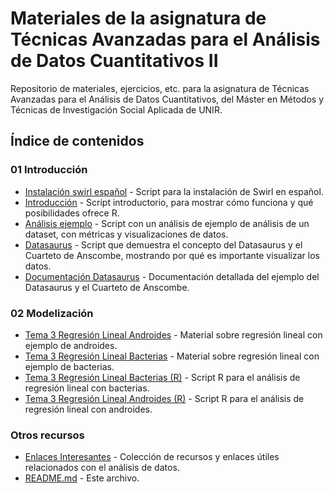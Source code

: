 # Materiales de la asignatura de Técnicas Avanzadas para el Análisis de Datos Cuantitativos II

Repositorio de materiales, ejercicios, etc. para la asignatura de Técnicas Avanzadas para el Análisis de Datos Cuantitativos, del Máster en Métodos y Técnicas de Investigación Social Aplicada de UNIR.

## Índice de contenidos

### 01 Introducción

- [Instalación swirl español](./01%20Introducción/Instalacion%20swirl%20español.R) - Script para la instalación de Swirl en español.
- [Introducción](./01%20Introducción/Introduccion.R) - Script introductorio, para mostrar cómo funciona y qué posibilidades ofrece R.
- [Análisis ejemplo](./01%20Introducción/Analisis%20ejemplo.R) - Script con un análisis de ejemplo de análisis de un dataset, con métricas y visualizaciones de datos.
- [Datasaurus](./01%20Introducción/Datasaurus.R) - Script que demuestra el concepto del Datasaurus y el Cuarteto de Anscombe, mostrando por qué es importante visualizar los datos.
- [Documentación Datasaurus](./01%20Introducción/Datasaurus.md) - Documentación detallada del ejemplo del Datasaurus y el Cuarteto de Anscombe.

### 02 Modelización

- [Tema 3 Regresión Lineal Androides](./02%20Modelización/Tema%203%20Regresion%20Lineal%20Androides.md) - Material sobre regresión lineal con ejemplo de androides.
- [Tema 3 Regresión Lineal Bacterias](./02%20Modelización/Tema%203%20Regresion%20Lineal%20Bacterias.md) - Material sobre regresión lineal con ejemplo de bacterias.
- [Tema 3 Regresión Lineal Bacterias (R)](./02%20Modelización/Tema%203%20Regresion%20Lineal%20Bacterias.R) - Script R para el análisis de regresión lineal con bacterias.
- [Tema 3 Regresión Lineal Androides (R)](./02%20Modelización/Tema%203%20Regresion%20Lineal%20Androides.R) - Script R para el análisis de regresión lineal con androides.

### Otros recursos

- [Enlaces Interesantes](./enlaces_interesantes.md) - Colección de recursos y enlaces útiles relacionados con el análisis de datos.
- [README.md](./README.md) - Este archivo.
